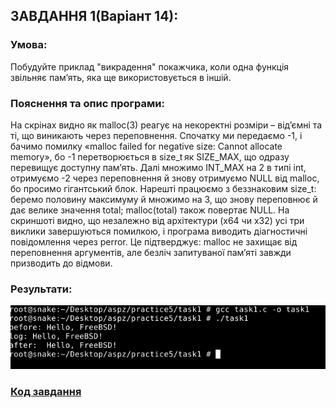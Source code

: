## ЗАВДАННЯ 1(Варіант 14):

### Умова:
Побудуйте приклад "викрадення" покажчика, коли одна функція звільняє пам’ять, яка ще використовується в іншій.
### Пояснення та опис програми:
На скрінах видно як malloc(3) реагує на некоректні розміри – від’ємні та ті, що виникають через переповнення. Спочатку ми передаємо -1, і бачимо помилку «malloc failed for negative size: Cannot allocate memory», бо -1 перетворюється в size_t як SIZE_MAX, що одразу перевищує доступну пам’ять. Далі множимо INT_MAX на 2 в типі int, отримуємо -2 через переповнення й знову отримуємо NULL від malloc, бо просимо гігантський блок. Нарешті працюємо з беззнаковим size_t: беремо половину максимуму й множимо на 3, що знову переповнює й дає велике значення total; malloc(total) також повертає NULL. На скриншоті видно, що незалежно від архітектури (x64 чи x32) усі три виклики завершуються помилкою, і програма виводить діагностичні повідомлення через perror. Це підтверджує: malloc не захищає від переповнення аргументів, але безліч запитуваної пам’яті завжди призводить до відмови.
### Результати:

![](task1.png)
### [Код завдання](task1.c)


